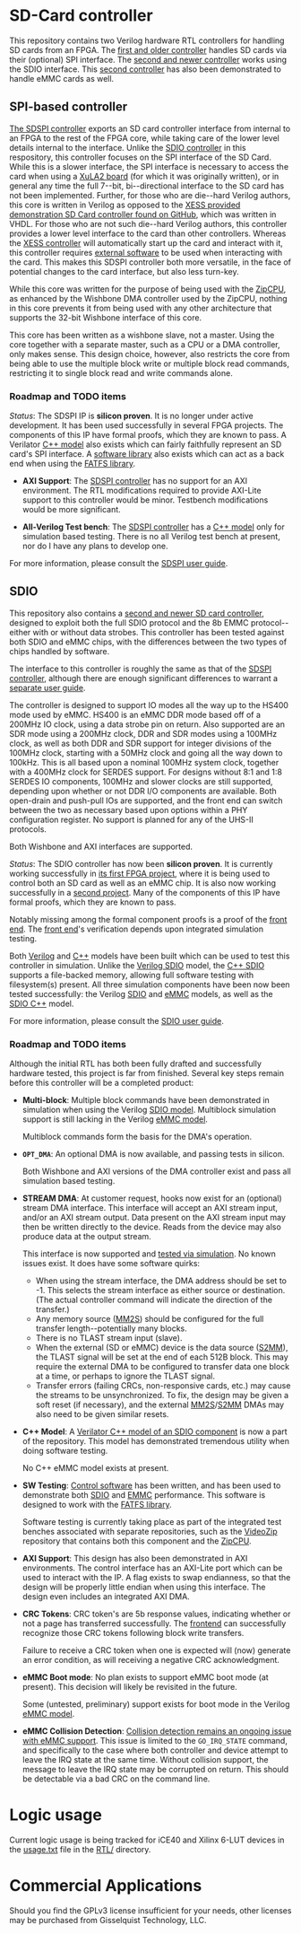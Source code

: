 # SD-Card controller

This repository contains two Verilog hardware RTL controllers for handling
SD cards from an FPGA.  The [first and older controller](rtl/sdspi.v) handles
SD cards via their (optional) SPI interface.  The [second and newer
controller](rtl/sdio.v) works using the SDIO interface.  This [second
controller](rtl/sdio.v) has also been demonstrated to handle eMMC cards as well.

## SPI-based controller

[The SDSPI controller](rtl/sdspi.v) exports an SD card controller interface
from internal to an FPGA to the rest of the FPGA core, while taking care of the
lower level details internal to the interface.  Unlike the [SDIO
controller](rtl/sdio.v) in this respository, this controller focuses on the SPI
interface of the SD Card.  While this is a slower interface, the SPI interface
is necessary to access the card when using a [XuLA2
board](http://www.xess.com/shop/product/xula2-lx25/) (for which it was
originally written), or in general any time the full 7--bit, bi--directional
interface to the SD card has not been implemented.  Further, for those who are
die--hard Verilog authors, this core is written in Verilog as opposed to the
[XESS provided demonstration SD Card controller found on
GitHub](https://github.com/xesscorp/VHDL\_Lib/SDCard.vhd), which was written
in VHDL.  For those who are not such die--hard Verilog authors, this controller
provides a lower level interface to the card than other controllers. 
Whereas the [XESS controller](https://github.com/xesscorp/VHDL\_Lib/SDCard.vhd)
will automatically start up the card and interact with it, this controller
requires [external software](sw/sdspidrv.c) to be used when interacting with
the card.  This makes this SDSPI controller both more versatile, in the face
of potential changes to the card interface, but also less turn-key.

While this core was written for the purpose of being used with the
[ZipCPU](https://github.com/ZipCPU/zipcpu), as enhanced by the Wishbone DMA
controller used by the ZipCPU, nothing in this core prevents it from being
used with any other architecture that supports the 32-bit Wishbone interface
of this core.

This core has been written as a wishbone slave, not a master.  Using the core
together with a separate master, such as a CPU or a DMA controller, only makes
sense.  This design choice, however, also restricts the core from being able to
use the multiple block write or multiple block read commands, restricting it to 
single block read and write commands alone.

### Roadmap and TODO items

*Status*: The SDSPI IP is **silicon proven**.  It is no longer under active
  development.  It has been used successfully in several FPGA projects.  The
  components of this IP have formal proofs, which they are known to pass.  A
  Verilator [C++ model](bench/cpp/sdspisim.cpp) also exists which can fairly
  faithfully represent an SD card's SPI interface.  A [software
  library](sw/sdspidrv.c) also exists which can act as a back end when using
  the [FATFS library](http://elm-chan.org/fsw/ff/00index_e.html).

- **AXI Support**: The [SDSPI controller](doc/sdspi.pdf) has no support for
  an AXI environment.  The RTL modifications required to provide AXI-Lite
  support to this controller would be minor.  Testbench modifications would
  be more significant.

- **All-Verilog Test bench**: The [SDSPI controller](doc/sdspi.pdf) has a
  [C++ model](bench/cpp/sdspisim.cpp) only for simulation based testing.
  There is no all Verilog test bench at present, nor do I have any plans to
  develop one.

For more information, please consult the [SDSPI user guide](doc/sdspi.pdf).

## SDIO

This repository also contains a [second and newer SD card
controller](rtl/sdio.v), designed to exploit both the full SDIO protocol and
the 8b EMMC protocol--either with or without data strobes.  This controller
has been tested against both SDIO and eMMC chips, with the differences between
the two types of chips handled by software.

The interface to this controller is roughly the same as that of the [SDSPI
controller](rtl/sdspi.v), although there are enough significant differences
to warrant a [separate user guide](doc/sdio.pdf).

The controller is designed to support IO modes all the way up to the HS400
mode used by eMMC.  HS400 is an eMMC DDR mode based off of a 200MHz IO clock,
using a data strobe pin on return.  Also supported are an SDR mode using a
200MHz clock, DDR and SDR modes using a 100MHz clock, as well as both DDR and
SDR support for integer divisions of the 100MHz clock, starting with a 50MHz
clock and going all the way down to 100kHz.  This is all based upon a nominal
100MHz system clock, together with a 400MHz clock for SERDES support.  For
designs without 8:1 and 1:8 SERDES IO components, 100MHz and slower clocks are
still supported, depending upon whether or not DDR I/O components are available.
Both open-drain and push-pull IOs are supported, and the front end can switch
between the two as necessary based upon options within a PHY configuration
register.  No support is planned for any of the UHS-II protocols.

Both Wishbone and AXI interfaces are supported.

*Status*: The SDIO controller has now been **silicon proven**.  It is
  currently working successfully in [its first FPGA
  project](https://github.com/ZipCPU/eth10g), where it is being used to control
  both an SD card as well as an eMMC chip.  It is also now working successfully
  in a [second project](https://github.com/ZipCPU/videozip/).  Many of the
  components of this IP have formal proofs, which they are known to pass.

  Notably missing among the formal component proofs is a proof of the [front
  end](rtl/sdfrontend.v).  The [front end](rtl/sdfrontend.v)'s verification
  depends upon integrated simulation testing.

  Both [Verilog](bench/verilog/mdl_sdio.v) and [C++](bench/cpp/sdiosim.cpp)
  models have been built which can be used to test this controller in
  simulation.  Unlike the [Verilog SDIO](bench/verilog/mdl_sdio.v) model, the
  [C++ SDIO](bench/cpp/sdiosim.cpp) supports a file-backed memory, allowing
  full software testing with filesystem(s) present.  All three simulation
  components have been now been tested successfully: the Verilog
  [SDIO](bench/verilog/mdl_sdio.v) and [eMMC](bench/verilog/mdl_emmc.v)
  models, as well as the [SDIO C++](bench/cpp/sdiosim.cpp) model.

For more information, please consult the [SDIO user guide](doc/sdio.pdf).

### Roadmap and TODO items

Although the initial RTL has both been fully drafted and successfully hardware
tested, this project is far from finished.  Several key steps remain before
this controller will be a completed product:

- **Multi-block**: Multiple block commands have been demonstrated in
  simulation when using the Verilog [SDIO model](bench/verilog/mdl_sdio.v).
  Multiblock simulation support is still lacking in the Verilog [eMMC
  model](bench/verilog/mdl_emmc.v).

  Multiblock commands form the basis for the DMA's operation.

- **`OPT_DMA`**: An optional DMA is now available, and passing tests in silicon.

  Both Wishbone and AXI versions of the DMA controller exist and pass all
  simulation based testing.

- **STREAM DMA**: At customer request, hooks now exist for an (optional)
  stream DMA interface.  This interface will accept an AXI stream input,
  and/or an AXI stream output.  Data present on the AXI stream input may
  then be written directly to the device.  Reads from the device may also
  produce data at the output stream.

  This interface is now supported and [tested via
  simulation](bench/testscript/sdstream.v).  No known issues exist.  It does
  have some software quirks:

  - When using the stream interface, the DMA address should be set to -1.  This
    selects the stream interface as either source or destination.  (The actual
    controller command will indicate the direction of the transfer.)
  - Any memory source ([MM2S](https://github.com/ZipCPU/wb2axip/blob/master/rtl/aximm2s.v))
    should be configured for the full transfer length--potentially many blocks.
  - There is no TLAST stream input (slave).
  - When the external (SD or eMMC) device is the data source ([S2MM](https://github.com/ZipCPU/wb2axip/blob/master/rtl/axis2mm.v)),
    the TLAST signal will be set at the end of each 512B block.  This may
    require the external DMA to be configured to transfer data one block at a
    time, or perhaps to ignore the TLAST signal.
  - Transfer errors (failing CRCs, non-responsive cards, etc.) may cause the streams to be unsynchronized.  To fix, the design may be given a soft reset (if necessary), and the external [MM2S](https://github.com/ZipCPU/wb2axip/blob/master/rtl/aximm2s.v)/[S2MM](https://github.com/ZipCPU/wb2axip/blob/master/rtl/axis2mm.v) DMAs may also need to be given similar resets.

- **C++ Model**: A [Verilator C++ model of an SDIO
  component](bench/cpp/sdiosim.cpp) is now a part of the repository.  This
  model has demonstrated tremendous utility when doing software testing.

  No C++ eMMC model exists at present.

- **SW Testing**: [Control software](sw/) has been written, and has been
  used to demonstrate both [SDIO](sw/sdiodrv.c) and [EMMC](sw/emmcdrvr.c)
  performance.  This software is designed to work with the [FATFS
  library](http://elm-chan.org/fsw/ff/00index_e.html).

  Software testing is currently taking place as part of the integrated test
  benches associated with separate repositories, such as the
  [VideoZip](https://github.com/ZipCPU/videozip) repository that contains both
  this component and the [ZipCPU](https://zipcpu.com/about/zipcpu.html).

- **AXI Support**: This design has also been demonstrated in AXI environments.
  The control interface has an AXI-Lite port which can be used to interact
  with the IP.  A flag exists to swap endianness, so that the design will be
  properly little endian when using this interface.  The design even includes
  an integrated AXI DMA.

- **CRC Tokens**: CRC token's are 5b response values, indicating whether
  or not a page has transferred successfully.
  The [frontend](rtl/sdfrontend.v) can successfully recognize those CRC tokens
  following block write transfers.

  Failure to receive a CRC token when one is expected will (now) generate an
  error condition, as will receiving a negative CRC acknowledgment.

- **eMMC Boot mode**: No plan exists to support eMMC boot mode (at present).
  This decision will likely be revisited in the future.

  Some (untested, preliminary) support exists for boot mode in the Verilog
  [eMMC model](bench/verilog/mdl_emmc.v).

- **eMMC Collision Detection**: [Collision detection remains an ongoing issue
  with eMMC support](https://github.com/ZipCPU/sdspi/issues/13).  This issue
  is limited to the `GO_IRQ_STATE` command, and specifically to the case where
  both controller and device attempt to leave the IRQ state at the same time.
  Without collision support, the message to leave the IRQ state may be
  corrupted on return.  This should be detectable via a bad CRC on the command
  line.

# Logic usage

Current logic usage is being tracked for iCE40 and Xilinx 6-LUT devices
in the [usage.txt](rtl/usage.txt) file in the [RTL/](rtl/) directory.

# Commercial Applications

Should you find the GPLv3 license insufficient for your needs, other licenses
may be purchased from Gisselquist Technology, LLC.
